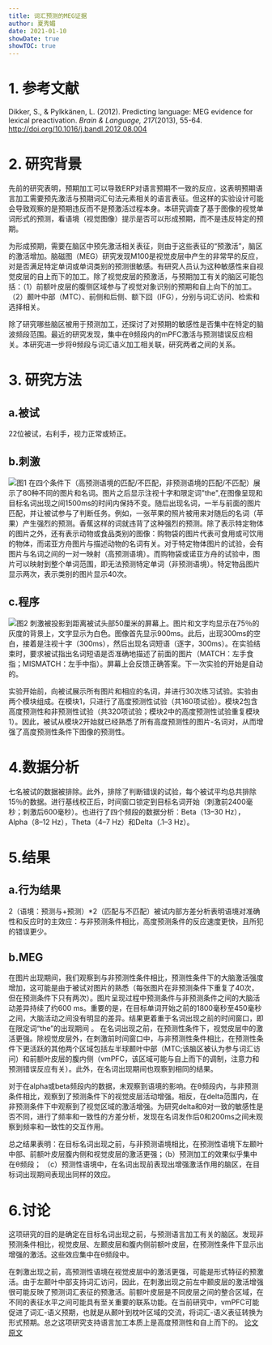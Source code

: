 ```yaml
---
title: 词汇预测的MEG证据
author: 夏秀媚
date: 2021-01-10
showDate: true
showTOC: true
---
```

# 1. 参考文献
Dikker, S., & Pylkkänen, L. (2012). Predicting language: MEG evidence for lexical preactivation. *Brain & Language, 217*(2013), 55-64. http://doi.org/10.1016/j.bandl.2012.08.004
# 2. 研究背景
先前的研究表明，预期加工可以导致ERP对语言预期不一致的反应，这表明预期语言加工需要预先激活与预期词汇句法元素相关的语言表征。但这样的实验设计可能会导致观察的是预期违反而不是预激活过程本身。本研究调查了基于图像的视觉单词形式的预测，看语境（视觉图像）提示是否可以形成预期，而不是违反特定的预期。

为形成预期，需要在脑区中预先激活相关表征，则由于这些表征的“预激活”，脑区的激活增加。脑磁图（MEG）研究发现M100是视觉皮层中产生的非常早的反应，对是否满足特定单词或单词类别的预测很敏感。有研究人员认为这种敏感性来自视觉皮层的自上而下的加工。除了视觉皮层的预激活，与预期加工有关的脑区可能包括：（1）前额叶皮层的腹侧区域参与了视觉对象识别的预期和自上向下的加工。（2）颞叶中部（MTC）、前侧和后侧、额下回（IFG），分别与词汇访问、检索和选择相关。

除了研究哪些脑区被用于预测加工，还探讨了对预期的敏感性是否集中在特定的脑波频段范围。最近的研究发现，集中在θ频段内的mPFC激活与预测错误反应相关。本研究进一步将θ频段与词汇语义加工相关联，研究两者之间的关系。


# 3. 研究方法
## a.被试
22位被试，右利手，视力正常或矫正。
## b.刺激
![图1](../Supporting_Information/2021-01-10-XXM1-Fig-1.png)
在四个条件下（高预测语境的匹配/不匹配，非预测语境的匹配/不匹配）展示了80种不同的图片和名词。图片之后显示注视十字和限定词"the",在图像呈现和目标名词出现之间1500ms的时间内保持不变。随后出现名词，一半与前面的图片匹配，并让被试参与了判断任务。例如，一张苹果的照片被用来对随后的名词（苹果）产生强烈的预测。香蕉这样的词就违背了这种强烈的预测。除了表示特定物体的图片之外，还有表示动物或食品类别的图像：购物袋的图片代表可食用或可饮用的物体，而诺亚方舟图片与描述动物的名词有关。对于特定物体图片的试验，会有图片与名词之间的一对一映射（高预测语境）。而购物袋或诺亚方舟的试验中，图片可以映射到整个单词范围，即无法预测特定单词（非预测语境）。特定物品图片显示两次，表示类别的图片显示40次。


## c.程序
![图2](../Supporting_Information/2021-01-10-XXM1-Fig-2.png)
刺激被投影到距离被试头部50厘米的屏幕上。图片和文字均显示在75％的灰度的背景上，文字显示为白色。图像首先显示900ms。此后，出现300ms的空白，接着是注视十字（300ms），然后出现名词短语（逐字，300ms）。在实验结束时，要求被试指出名词短语是否准确地描述了前面的图片（MATCH：左手食指；MISMATCH：左手中指）。屏幕上会反馈正确答案。下一次实验的开始是自动的。

实验开始前，向被试展示所有图片和相应的名词，并进行30次练习试验。实验由两个模块组成。在模块1，只进行了高度预测性试验（共160项试验）。模块2包含高度预测性和非预测性试验（共320项试验；模块2中的高度预测性试验重复模块1）。因此，被试从模块2开始就已经熟悉了所有高度预测性的图片-名词对，从而增强了高度预测性条件下图像的预测性。

# 4.数据分析
七名被试的数据被排除。此外，排除了判断错误的试验，每个被试平均总共排除15％的数据。进行基线校正后，时间窗口锁定到目标名词开始（刺激前2400毫秒；刺激后600毫秒）。也进行了四个频段的数据分析：Beta（13–30 Hz），Alpha（8–12 Hz），Theta（4–7 Hz）和Delta（.1–3 Hz）。
# 5.结果
## a.行为结果
2（语境：预测与+预测）*2（匹配与不匹配）被试内部方差分析表明语境对准确性和反应时的主效应：与非预测条件相比，高度预测条件的反应速度更快，且所犯的错误更少。
## b.MEG
在图片出现期间，我们观察到与非预测性条件相比，预测性条件下的大脑激活强度增加，这可能是由于被试对图片的熟悉（每张图片在非预测条件下重复了40次，但在预测条件下只有两次）。图片呈现过程中预测条件与非预测条件之间的大脑活动差异持续了约600 ms。重要的是，在目标单词开始之前的1800毫秒至450毫秒之间，大脑活动之间没有明显的差异。结果更着重于名词出现之前的时间窗口，即在限定词“the”的出现期间
。
在名词出现之前，在预测性条件下，视觉皮层中的激活更强。除视觉皮层外，在刺激前时间窗口中，与非预测性条件相比，在预测性条件下更活跃的其他两个区域包括左半球颞叶中部（MTC;该脑区被认为参与词汇访问）和前额叶皮层的腹内侧（vmPFC，该区域可能与自上而下的调制，注意力和预测错误反应有关）。此外，在名词出现期间也观察到相同的结果。

对于在alpha或beta频段内的数据，未观察到语境的影响。在θ频段内，与非预测条件相比，观察到了预测条件下的视觉皮层活动增强。相反，在delta范围内，在非预测条件下中观察到了视觉区域的激活增强。为研究delta和θ对一致的敏感性是否不同，进行了频率和一致性的方差分析，发现在名词发作后0和200ms之间未观察到频率和一致性的交互作用。

总之结果表明：在目标名词出现之前，与非预测语境相比，在预测性语境下左颞叶中部、前额叶皮层腹内侧和视觉皮层的激活更强；（b）预测加工的效果似乎集中在θ频段； （c）预测性语境中，在名词出现前表现出增强激活作用的脑区，在目标词出现期间表现出同样的效应。
# 6.讨论
这项研究的目的是确定在目标名词出现之前，与预测语言加工有关的脑区。发现非预测条件相比，视觉皮层、左颞皮层和腹内侧前额叶皮层，在预测性条件下显示出增强的激活。这些效应集中在θ频段中。

在刺激出现之前，高预测性语境在视觉皮层中的激活更强，可能是形式特征的预激活。由于左颞叶中部支持词汇访问，因此，在刺激出现之前左中颞皮层的激活增强很可能反映了预测词汇表征的预激活。前额叶皮层是不同皮层之间的整合区域，在不同的表征水平之间可能具有至关重要的联系功能。在当前研究中，vmPFC可能促进了词汇-语义预期，也就是从颞叶到枕叶区域的交流，将词汇-语义表征转换为形式预期。总之这项研究支持语言加工本质上是高度预测性和自上而下的。
[论文原文](../Source_Files/2021-01-10-XXM1.pdf)
















